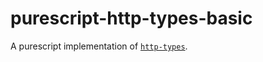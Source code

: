 # purescript-http-types-basic

A purescript implementation of [`http-types`](https://github.com/meeshkan/http-types).
